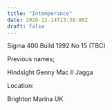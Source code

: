 ```yaml
---
title: "Intemperance"
date: 2020-12-14T23:38:00Z
draft: false
---
```


Sigma 400 
Build 1992
No 15 (TBC)

Previous names;

Hindsight
Genny Mac II
Jagga


Location:

Brighton Marina UK
